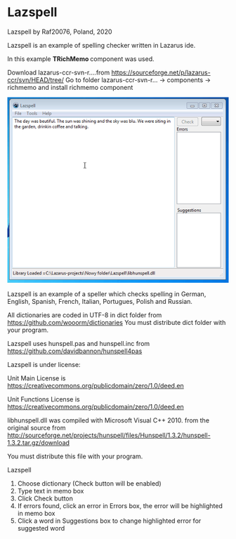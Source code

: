 # Lazspell
Lazspell by Raf20076, Poland, 2020

Lazspell is an example of spelling checker written in Lazarus ide.

In this example <b>TRichMemo </b> component was used.

Download lazarus-ccr-svn-r....from https://sourceforge.net/p/lazarus-ccr/svn/HEAD/tree/
Go to folder lazarus-ccr-svn-r... -> components -> richmemo and install richmemo component 

<img src="https://raw.githubusercontent.com/Raf20076/Lazspell/master/lazspell.gif"/>

Lazspell is an example of a speller which checks spelling in German, English, Spanish,
French, Italian, Portugues, Polish and Russian.





All dictionaries are coded in UTF-8 in dict folder from https://github.com/wooorm/dictionaries
You must distribute dict folder with your program.

Lazspell uses hunspell.pas and hunspell.inc from https://github.com/davidbannon/hunspell4pas

Lazspell is under license: 

Unit Main License is https://creativecommons.org/publicdomain/zero/1.0/deed.en 

Unit Functions License is https://creativecommons.org/publicdomain/zero/1.0/deed.en

libhunspell.dll was compiled with Microsoft Visual C++ 2010. from the original source from 
http://sourceforge.net/projects/hunspell/files/Hunspell/1.3.2/hunspell-1.3.2.tar.gz/download

You must distribute this file with your program. 

Lazspell

1. Choose dictionary (Check button will be enabled)
2. Type text in memo box
3. Click Check button
4. If errors found, click an error in Errors box, the error will be highlighted in memo box
5. Click a word in Suggestions box to change highlighted error for suggested word
